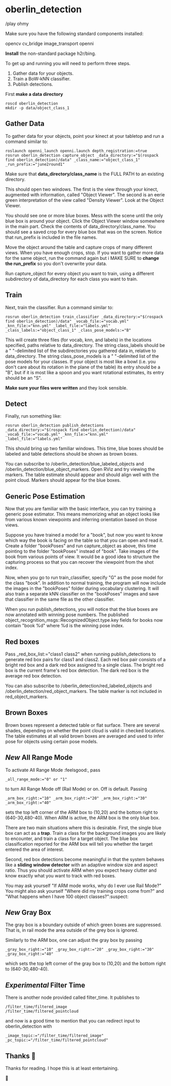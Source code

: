 # oberlin_detection
/play ohmy

Make sure you have the following standard components installed:

opencv
cv_bridge
image_transport
openni

**Install** the non-standard package h2r/bing.

To get up and running you will need to perform three steps.

1. Gather data for your objects.
2. Train a BoW-kNN classifier.
3. Publish detections.

First **make a data directory**
```
roscd oberlin_detection
mkdir -p data/object_class_1
```

## Gather Data

To gather data for your objects, point your kinect at your tabletop and run a command similar to:
```
roslaunch openni_launch openni.launch depth_registration:=true
rosrun oberlin_detection capture_object _data_directory:="$(rospack find oberlin_detection)/data" _class_name:="object_class_1" _run_prefix:="june2round1"
```
Make sure that **data_directory/class_name** is the FULL PATH to an existing directory.

This should open two windows. The first is the view through your kinect, augmented with information, called "Object Viewer". 
The second is an eerie green interpretation of the view called "Density Viewer". Look at the Object Viewer.

You should see one or more blue boxes. Mess with the scene until the only blue box is around your object. Click the Object Viewer
window somewhere in the main part. Check the contents of data_directory/class_name. You should see a saved crop for every
blue box that was on the screen. Notice that run_prefix is included in the file names.

Move the object around the table and capture crops of many different views. When you have enough crops, stop. If you want to
gather more data for the same object, run the command again but i
MAKE SURE to **change the run_prefix** so you don't overwrite your data.

Run capture_object for every object you want to train, using a different subdirectory of data_directory for each class
you want to train.

## Train

Next, train the classifier. Run a command similar to:
```
rosrun oberlin_detection train_classifier _data_directory:="$(rospack find oberlin_detection)/data" _vocab_file:="vocab.yml" _knn_file:="knn.yml" _label_file:="labels.yml" _class_labels:="object_class_1" _class_pose_models:="B"
```
This will create three files (for vocab, knn, and labels) in the locations specified, paths relative to data_directory. The string
class_labels should be a " "-delimited list of the subdirectories you gathered data in, relative to data_directory. The string
class_pose_models is a " "-delimited list of the pose models for your classes. If your object is most like a bowl (i.e. you don't
care about its rotation in the plane of the table) its entry should be a "B", but if it is most like a spoon and you want
rotational estimates, its entry should be an "S".

**Make sure your files were written** and they look sensible.

## Detect

Finally, run something like:
```
rosrun oberlin_detection publish_detections _data_directory:="$(rospack find oberlin_detection)/data" _vocab_file:="vocab.yml" _knn_file:="knn.yml" _label_file:="labels.yml"
```
This should bring up two familiar windows. This time, blue boxes should be labeled and table detections should be shown as brown
boxes.

You can subscribe to /oberlin_detection/blue_labeled_objects and /oberlin_detection/blue_object_markers. 
Open RViz and try viewing the markers. The table estimate should appear and should align well with 
the point cloud. Markers should appear for the blue boxes.

## Generic Pose Estimation

Now that you are familiar with the basic interface, you can try training a generic pose estimator. This means memorizing what
an object looks like from various known viewpoints and inferring orientation based on those views.

Suppose you have trained a model for a "book", but now you want to know which way the book is facing on the table so that you
can open and read it. Create a folder "bookPoses" and run capture_object as above, this time pointing to the folder "bookPoses"
instead of "book". Take images of the book from various points of view. It would be a good idea to structure the capturing process
so that you can recover the viewpoint from the shot index.

Now, when you go to run train_classifier, specify "G" as the pose model for the class "book". In addition to normal training, the
program will now include the images in the "bookPoses" folder during vocabulary clustering. It will also train a separate kNN
classifier on the "bookPoses" images and save that classifier in the same file as the other classifier.

When you run publish_detections, you will notice that the blue boxes are now annotated with winning pose numbers. The published
object_recognition_msgs::RecognizedObject.type.key fields for books now contain "book %d" where %d is the winning pose index. 

## Red boxes

Pass _red_box_list:="class1 class2" when running publish_detections to generate red box pairs for class1 and class2.
Each red box pair consists of a bright red box and a dark red box assigned to a single class. The bright red box is the
current frame's red box detection. The dark red box is the average red box detection.

You can also subscribe to /oberlin_detection/red_labeled_objects and /oberlin_detection/red_object_markers. The
table marker is not included in red_object_markers.

## Brown Boxes

Brown boxes represent a detected table or flat surface. There are several shades, depending on
whether the point cloud is valid in checked locations. The table estimates at all valid brown
boxes are averaged and used to infer pose for objects using certain pose models.


## *New* All Range Mode

To activate All Range Mode :feelsgood:, pass 
```
_all_range_mode:="0" or "1" 
```
to turn All Range Mode off (Rail Mode) or on. Off is default. Passing
```
_arm_box_right:="10" _arm_box_right:="20" _arm_box_right:="30" _arm_box_right:="40" 
```
sets the top left corner of the ARM box to (10,20) and the bottom right to (640-30,480-40).
When ARM is active, the ARM box is the only blue box.

There are two main situations where this is desirable. First, the single blue box can act
as a **trap**.  Train a class for the background images you are likely to encounter, and
train a class for a target object.  The blue box classification reported for the ARM box
will tell you whether the target entered the area of interest.

Second, red box detections become meaningful in that the system behaves like a **sliding 
window detector** with an adaptive window size and aspect ratio. Thus you should activate 
ARM when you expect heavy clutter and know exactly what you want to track with red boxes.

You may ask yourself "If ARM mode works, why do I ever use Rail Mode?" You might also ask
yourself "Where did my training crops come from?" and "What happens when I have 100 object
classes?":suspect:

## *New* Gray Box

The gray box is a boundary outside of which green boxes are suppressed. That is,
in rail mode the area outside of the grey box is ignored.

Similarly to the ARM box, one can adjust the gray box by passing
```
_gray_box_right:="10" _gray_box_right:="20" _gray_box_right:="30" _gray_box_right:="40" 
```
which sets the top left corner of the gray box to (10,20) and the bottom right to (640-30,480-40).

## *Experimental* Filter Time

There is another node provided called filter_time. It publishes to
```
/filter_time/filtered_image
/filter_time/filtered_pointcloud
```
and now is a good time to mention that you can redirect input to oberlin_detection with
```
_image_topic:="/filter_time/filtered_image"
_pc_topic:="/filter_time/filtered_pointcloud"
```

## Thanks :metal:
Thanks for reading. I hope this is at least entertaining.

:japanese_goblin:


